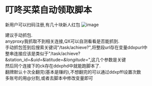 # 叮咚买菜自动领取脚本
新用户可以扫码注册,有几十块新人红包
![image](https://github.com/justplayscript/ddxp/blob/main/img0.jpg)

建议手动抓包.    
anyproxy我抓取不到相关连接,QX可以自测看看是否能抓到.    
手动抓包签到后搜索关键词"/task/achieve?",将整段url存在变量ddxpurl中    
整串连接应该是类似于"/task/achieve?&station_id=*&uid=*&latitude=*&longitude=*",这几个参数是关键    
然后同个连接下的ck存在ddxphd中就能跑脚本了.    
翻牌默认十次全翻完(基本是赚的),不想翻完的可以通过ddxpffl设置次数    
多账号的用@分割,或者去脚本中修改变量即可
